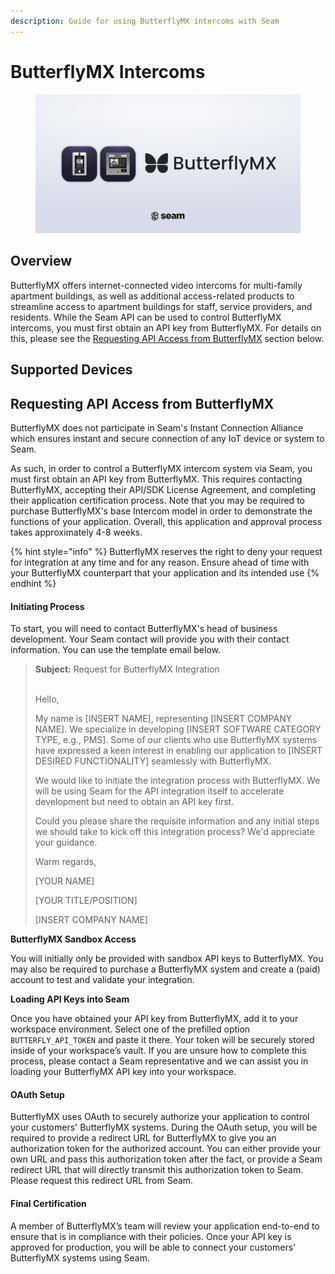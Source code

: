 ```yaml
---
description: Guide for using ButterflyMX intercoms with Seam
---
```


# ButterflyMX Intercoms

<figure><img src="../.gitbook/assets/butterfly-manufacturer-seo-page-cover-light.png" alt=""><figcaption></figcaption></figure>

## Overview

ButterflyMX offers internet-connected video intercoms for multi-family apartment buildings, as well as additional access-related products to streamline access to apartment buildings for staff, service providers, and residents. While the Seam API can be used to control ButterflyMX intercoms, you must first obtain an API key from ButterflyMX. For details on this, please see the [Requesting API Access from ButterflyMX](butterflymx-intercoms.md#requesting-api-access-from-butterflymx) section below.&#x20;

## Supported Devices

## Requesting API Access from ButterflyMX

ButterflyMX does not participate in Seam's Instant Connection Alliance which ensures instant and secure connection of any IoT device or system to Seam.

As such, in order to control a ButterflyMX intercom system via Seam, you must first obtain an API key from ButterflyMX. This requires contacting ButterflyMX, accepting their API/SDK License Agreement, and completing their application certification process. Note that you may be required to purchase ButterflyMX's base Intercom model in order to demonstrate the functions of your application. Overall, this application and approval process takes approximately 4-8 weeks.

{% hint style="info" %}
ButterflyMX reserves the right to deny your request for integration at any time and for any reason. Ensure ahead of time with your ButterflyMX counterpart that your application and its intended use&#x20;
{% endhint %}

#### Initiating Process

To start, you will need to contact ButterflyMX's head of business development. Your Seam contact will provide you with their contact information. You can use the template email below.

> **Subject:** Request for ButterflyMX Integration
>
> \
> Hello,
>
> My name is \[INSERT NAME], representing \[INSERT COMPANY NAME]. We specialize in developing \[INSERT SOFTWARE CATEGORY TYPE, e.g., PMS]. Some of our clients who use ButterflyMX systems have expressed a keen interest in enabling our application to \[INSERT DESIRED FUNCTIONALITY] seamlessly with ButterflyMX.
>
> We would like to initiate the integration process with ButterflyMX. We will be using Seam for the API integration itself to accelerate development but need to obtain an API key first.&#x20;
>
> Could you please share the requisite information and any initial steps we should take to kick off this integration process? We'd appreciate your guidance.
>
> Warm regards,
>
> \[YOUR NAME]
>
> \[YOUR TITLE/POSITION]
>
> \[INSERT COMPANY NAME]

**ButterflyMX Sandbox Access**

You will initially only be provided with sandbox API keys to ButterflyMX. You may also be required to purchase a ButterflyMX system and create a (paid) account to test and validate your integration.

**Loading API Keys into Seam**

Once you have obtained your API key from ButterflyMX, add it to your workspace environment. Select one of the prefilled option `BUTTERFLY_API_TOKEN` and paste it there. Your token will be securely stored inside of your workspace’s vault. If you are unsure how to complete this process, please contact a Seam representative and we can assist you in loading your ButterflyMX API key into your workspace.

#### OAuth Setup

ButterflyMX uses OAuth to securely authorize your application to control your customers' ButterflyMX systems. During the OAuth setup, you will be required to provide a redirect URL for ButterflyMX to give you an authorization token for the authorized account. You can either provide your own URL and pass this authorization token after the fact, or provide a Seam redirect URL that will directly transmit this authorization token to Seam. Please request this redirect URL from Seam. &#x20;

#### Final Certification

A member of ButterflyMX’s team will review your application end-to-end to ensure that is in compliance with their policies. Once your API key is approved for production, you will be able to connect your customers' ButterflyMX systems using Seam.&#x20;

